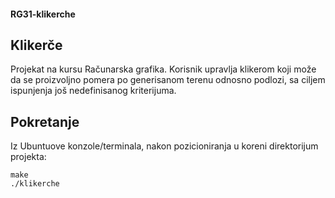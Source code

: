 #### RG31-klikerche

## Klikerče
Projekat na kursu Računarska grafika. Korisnik upravlja klikerom koji može da se proizvoljno pomera po generisanom terenu odnosno podlozi, sa ciljem ispunjenja još nedefinisanog kriterijuma.

## Pokretanje
Iz Ubuntuove konzole/terminala, nakon pozicioniranja u koreni direktorijum projekta:
```
make
./klikerche
```

